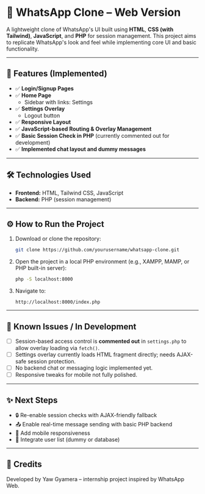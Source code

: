 # 📱 WhatsApp Clone – Web Version

A lightweight clone of WhatsApp's UI built using **HTML**, **CSS (with Tailwind)**, **JavaScript**, and **PHP** for session management. This project aims to replicate WhatsApp's look and feel while implementing core UI and basic functionality.

---

## 🚀 Features (Implemented)

- ✅ **Login/Signup Pages** 
- ✅ **Home Page**
  - Sidebar with links: Settings
- ✅ **Settings Overlay**
  - Logout button
- ✅ **Responsive Layout**
- ✅ **JavaScript-based Routing & Overlay Management**
- ✅ **Basic Session Check in PHP** (currently commented out for development)
- ✅ **Implemented chat layout and dummy messages**
---


## 🛠️ Technologies Used

- **Frontend:** HTML, Tailwind CSS, JavaScript
- **Backend:** PHP (session management)

---

## ⚙️ How to Run the Project

1. Download or clone the repository:
   ```bash
   git clone https://github.com/yourusername/whatsapp-clone.git
   ```

2. Open the project in a local PHP environment (e.g., XAMPP, MAMP, or PHP built-in server):
   ```bash
   php -S localhost:8000
   ```

3. Navigate to:
   ```
   http://localhost:8000/index.php
   ```

---

## 🔐 Known Issues / In Development

- [ ] Session-based access control is **commented out** in `settings.php` to allow overlay loading via `fetch()`.
- [ ] Settings overlay currently loads HTML fragment directly; needs AJAX-safe session protection.
- [ ] No backend chat or messaging logic implemented yet.
- [ ] Responsive tweaks for mobile not fully polished.

---

## ✨ Next Steps

- 🔒 Re-enable session checks with AJAX-friendly fallback
- 📤 Enable real-time message sending with basic PHP backend
- 📲 Add mobile responsiveness
- 👥 Integrate user list (dummy or database)

---

## 🙌 Credits

Developed by Yaw Gyamera – internship project inspired by WhatsApp Web.
